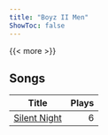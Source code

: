 ```yaml
---
title: "Boyz II Men"
ShowToc: false
---
```


{{< more >}}

## Songs
Title | Plays 
----- | -----: 
[Silent Night](/songs/silent-night) | 6

